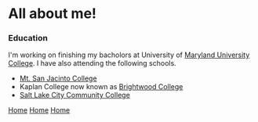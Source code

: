 # All about me!
### Education
I'm working on finishing my bacholors at University of [Maryland University College](http://umuc.edu). I have also attending the following schools.
+ [Mt. San Jacinto College](https://www.msjc.edu/Pages/default.aspx)
+ Kaplan College now known as [Brightwood College](https://www.brightwood.edu/locations/vista-ca/)
+ [Salt Lake City Community College](https://www.slcc.edu)

[Home](Suzy9586.github.io/index.md)
[Home](suzy9586.github.io)
[Home](suzy9586.github.io/index.html)


